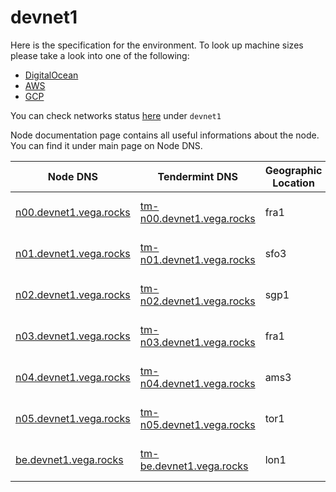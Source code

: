 # devnet1

Here is the specification for the environment. To look up machine sizes please take a look into one of the following:

* [DigitalOcean](https://slugs.do-api.dev/)
* [AWS](https://aws.amazon.com/ec2/instance-types/)
* [GCP](https://gcpinstances.doit-intl.com/)

You can check networks status [here](https://stats.vega.trading/) under `devnet1`

Node documentation page contains all useful informations about the node. You can find it under main page on Node DNS.

| Node DNS | Tendermint DNS | Geographic Location | Hardware Setup | Cloud |
| ----------------------------------------- | -------------- | ------------------- | -------------- | ----- |
| [n00.devnet1.vega.rocks](https://n00.devnet1.vega.rocks) | [tm-n00.devnet1.vega.rocks](https://tm-n00.devnet1.vega.rocks) | fra1 | s-4vcpu-8gb | do |
| [n01.devnet1.vega.rocks](https://n01.devnet1.vega.rocks) | [tm-n01.devnet1.vega.rocks](https://tm-n01.devnet1.vega.rocks) | sfo3 | s-4vcpu-8gb | do |
| [n02.devnet1.vega.rocks](https://n02.devnet1.vega.rocks) | [tm-n02.devnet1.vega.rocks](https://tm-n02.devnet1.vega.rocks) | sgp1 | s-4vcpu-8gb | do |
| [n03.devnet1.vega.rocks](https://n03.devnet1.vega.rocks) | [tm-n03.devnet1.vega.rocks](https://tm-n03.devnet1.vega.rocks) | fra1 | s-4vcpu-8gb | do |
| [n04.devnet1.vega.rocks](https://n04.devnet1.vega.rocks) | [tm-n04.devnet1.vega.rocks](https://tm-n04.devnet1.vega.rocks) | ams3 | s-4vcpu-8gb | do |
| [n05.devnet1.vega.rocks](https://n05.devnet1.vega.rocks) | [tm-n05.devnet1.vega.rocks](https://tm-n05.devnet1.vega.rocks) | tor1 | s-4vcpu-8gb | do |
| [be.devnet1.vega.rocks](https://be.devnet1.vega.rocks) | [tm-be.devnet1.vega.rocks](https://tm-be.devnet1.vega.rocks) | lon1 | s-4vcpu-8gb | do |
